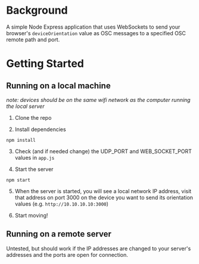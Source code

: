# Background

A simple Node Express application that uses WebSockets to send your browser's `deviceOrientation` value as OSC messages to a specified OSC remote path and port.

# Getting Started

## Running on a local machine

*note: devices should be on the same wifi network as the computer running the local server*

1. Clone the repo

2. Install dependencies

  ```shell
  npm install
  ```

3. Check (and if needed change) the UDP_PORT and WEB_SOCKET_PORT values in `app.js`

4. Start the server

  ```shell
  npm start
  ```

5. When the server is started, you will see a local network IP address, visit that address on port 3000 on the device you want to send its orientation values (e.g. `http://10.10.10.10:3000`)

6. Start moving!

## Running on a remote server

Untested, but should work if the IP addresses are changed to your server's addresses and the ports are open for connection.
